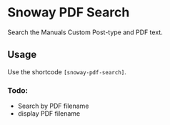 # Snoway PDF Search
Search the Manuals Custom Post-type and PDF text.

## Usage
Use the shortcode `[snoway-pdf-search]`.

### Todo:
* Search by PDF filename
* display PDF filename